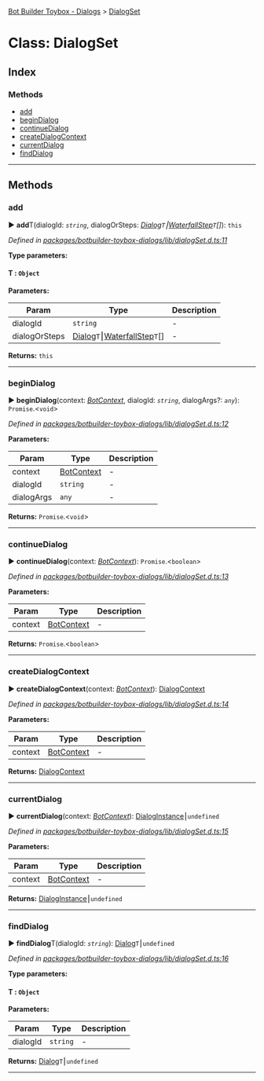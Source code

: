 [Bot Builder Toybox - Dialogs](../README.md) > [DialogSet](../classes/botbuilder_toybox_dialogs.dialogset.md)



# Class: DialogSet

## Index

### Methods

* [add](botbuilder_toybox_dialogs.dialogset.md#add)
* [beginDialog](botbuilder_toybox_dialogs.dialogset.md#begindialog)
* [continueDialog](botbuilder_toybox_dialogs.dialogset.md#continuedialog)
* [createDialogContext](botbuilder_toybox_dialogs.dialogset.md#createdialogcontext)
* [currentDialog](botbuilder_toybox_dialogs.dialogset.md#currentdialog)
* [findDialog](botbuilder_toybox_dialogs.dialogset.md#finddialog)



---
## Methods
<a id="add"></a>

###  add

► **add**T(dialogId: *`string`*, dialogOrSteps: *[Dialog](../interfaces/botbuilder_toybox_dialogs.dialog.md)`T`⎮[WaterfallStep](../#waterfallstep)`T`[]*): `this`



*Defined in [packages/botbuilder-toybox-dialogs/lib/dialogSet.d.ts:11](https://github.com/Stevenic/botbuilder-toybox/blob/57c768f/packages/botbuilder-toybox-dialogs/lib/dialogSet.d.ts#L11)*



**Type parameters:**

#### T :  `Object`
**Parameters:**

| Param | Type | Description |
| ------ | ------ | ------ |
| dialogId | `string`   |  - |
| dialogOrSteps | [Dialog](../interfaces/botbuilder_toybox_dialogs.dialog.md)`T`⎮[WaterfallStep](../#waterfallstep)`T`[]   |  - |





**Returns:** `this`





___

<a id="begindialog"></a>

###  beginDialog

► **beginDialog**(context: *[BotContext]()*, dialogId: *`string`*, dialogArgs?: *`any`*): `Promise`.<`void`>



*Defined in [packages/botbuilder-toybox-dialogs/lib/dialogSet.d.ts:12](https://github.com/Stevenic/botbuilder-toybox/blob/57c768f/packages/botbuilder-toybox-dialogs/lib/dialogSet.d.ts#L12)*



**Parameters:**

| Param | Type | Description |
| ------ | ------ | ------ |
| context | [BotContext]()   |  - |
| dialogId | `string`   |  - |
| dialogArgs | `any`   |  - |





**Returns:** `Promise`.<`void`>





___

<a id="continuedialog"></a>

###  continueDialog

► **continueDialog**(context: *[BotContext]()*): `Promise`.<`boolean`>



*Defined in [packages/botbuilder-toybox-dialogs/lib/dialogSet.d.ts:13](https://github.com/Stevenic/botbuilder-toybox/blob/57c768f/packages/botbuilder-toybox-dialogs/lib/dialogSet.d.ts#L13)*



**Parameters:**

| Param | Type | Description |
| ------ | ------ | ------ |
| context | [BotContext]()   |  - |





**Returns:** `Promise`.<`boolean`>





___

<a id="createdialogcontext"></a>

###  createDialogContext

► **createDialogContext**(context: *[BotContext]()*): [DialogContext](../interfaces/botbuilder_toybox_dialogs.dialogcontext.md)



*Defined in [packages/botbuilder-toybox-dialogs/lib/dialogSet.d.ts:14](https://github.com/Stevenic/botbuilder-toybox/blob/57c768f/packages/botbuilder-toybox-dialogs/lib/dialogSet.d.ts#L14)*



**Parameters:**

| Param | Type | Description |
| ------ | ------ | ------ |
| context | [BotContext]()   |  - |





**Returns:** [DialogContext](../interfaces/botbuilder_toybox_dialogs.dialogcontext.md)





___

<a id="currentdialog"></a>

###  currentDialog

► **currentDialog**(context: *[BotContext]()*): [DialogInstance](../interfaces/botbuilder_toybox_dialogs.dialoginstance.md)⎮`undefined`



*Defined in [packages/botbuilder-toybox-dialogs/lib/dialogSet.d.ts:15](https://github.com/Stevenic/botbuilder-toybox/blob/57c768f/packages/botbuilder-toybox-dialogs/lib/dialogSet.d.ts#L15)*



**Parameters:**

| Param | Type | Description |
| ------ | ------ | ------ |
| context | [BotContext]()   |  - |





**Returns:** [DialogInstance](../interfaces/botbuilder_toybox_dialogs.dialoginstance.md)⎮`undefined`





___

<a id="finddialog"></a>

###  findDialog

► **findDialog**T(dialogId: *`string`*): [Dialog](../interfaces/botbuilder_toybox_dialogs.dialog.md)`T`⎮`undefined`



*Defined in [packages/botbuilder-toybox-dialogs/lib/dialogSet.d.ts:16](https://github.com/Stevenic/botbuilder-toybox/blob/57c768f/packages/botbuilder-toybox-dialogs/lib/dialogSet.d.ts#L16)*



**Type parameters:**

#### T :  `Object`
**Parameters:**

| Param | Type | Description |
| ------ | ------ | ------ |
| dialogId | `string`   |  - |





**Returns:** [Dialog](../interfaces/botbuilder_toybox_dialogs.dialog.md)`T`⎮`undefined`





___


